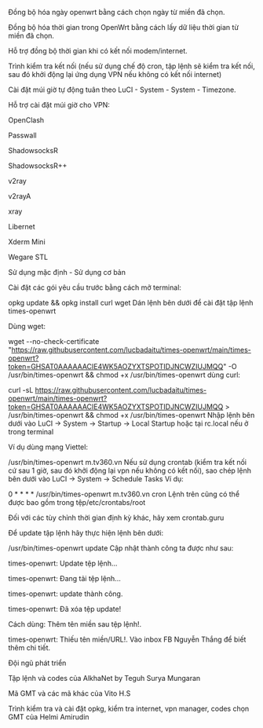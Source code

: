Đồng bộ hóa ngày openwrt bằng cách chọn ngày từ miền đã chọn.

Đồng bộ hóa thời gian trong OpenWrt bằng cách lấy dữ liệu thời gian từ miền đã chọn.

Hỗ trợ đồng bộ thời gian khi có kết nối modem/internet.

Trình kiểm tra kết nối (nếu sử dụng chế độ cron, tập lệnh sẽ kiểm tra kết nối, sau đó khởi động lại ứng dụng VPN nếu không có kết nối internet)

Cài đặt múi giờ tự động tuân theo LuCI - System - System - Timezone.

Hỗ trợ cài đặt múi giờ cho VPN:

OpenClash

Passwall

ShadowsocksR

ShadowsocksR++

v2ray

v2rayA

xray

Libernet

Xderm Mini

Wegare STL

Sử dụng mặc định - Sử dụng cơ bản

Cài đặt các gói yêu cầu trước bằng cách mở terminal:


opkg update && opkg install curl wget
Dán lệnh bên dưới để cài đặt tập lệnh times-openwrt

Dùng wget:

wget --no-check-certificate "https://raw.githubusercontent.com/lucbadaitu/times-openwrt/main/times-openwrt?token=GHSAT0AAAAAACIE4WK5AOZYXTSPOTIDJNCWZIUJMQQ" -O /usr/bin/times-openwrt && chmod +x /usr/bin/times-openwrt
dùng curl:


curl -sL https://raw.githubusercontent.com/lucbadaitu/times-openwrt/main/times-openwrt?token=GHSAT0AAAAAACIE4WK5AOZYXTSPOTIDJNCWZIUJMQQ > /usr/bin/times-openwrt && chmod +x /usr/bin/times-openwrt
Nhập lệnh bên dưới vào LuCI -> System -> Startup -> Local Startup hoặc tại rc.local nếu ở trong terminal

Ví dụ dùng mạng Viettel:


/usr/bin/times-openwrt m.tv360.vn
Nếu sử dụng crontab (kiểm tra kết nối cứ sau 1 giờ, sau đó khởi động lại vpn nếu không có kết nối), sao chép lệnh bên dưới vào LuCI -> System -> Schedule Tasks Ví dụ:


0 * * * * /usr/bin/times-openwrt m.tv360.vn cron
Lệnh trên cũng có thể được bao gồm trong tệp/etc/crontabs/root

Đối với các tùy chỉnh thời gian định kỳ khác, hãy xem crontab.guru

Để update tập lệnh hãy thực hiện lệnh bên dưới:


/usr/bin/times-openwrt update
Cập nhật thành công ta được như sau:

times-openwrt: Update tệp lệnh...

times-openwrt: Đang tải tệp lệnh...

times-openwrt: update thành công.

times-openwrt: Đã xóa tệp update!

Cách dùng: Thêm tên miền sau tệp lệnh!.

times-openwrt: Thiếu tên miền/URL!. Vào inbox FB Nguyễn Thắng để biết thêm chi tiết.

Đội ngũ phát triển

Tập lệnh và codes của AlkhaNet by Teguh Surya Mungaran

Mã GMT và các mã khác của Vito H.S

Trình kiểm tra và cài đặt opkg, kiểm tra internet, vpn manager, codes chọn GMT của Helmi Amirudin
